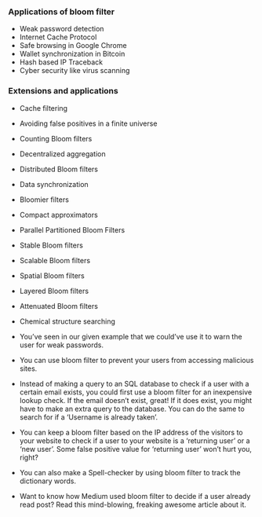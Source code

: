 ### Applications of bloom filter
- Weak password detection
- Internet Cache Protocol
- Safe browsing in Google Chrome
- Wallet synchronization in Bitcoin
- Hash based IP Traceback
- Cyber security like virus scanning

### Extensions and applications
- Cache filtering
- Avoiding false positives in a finite universe
- Counting Bloom filters
- Decentralized aggregation
- Distributed Bloom filters
- Data synchronization
- Bloomier filters
- Compact approximators
- Parallel Partitioned Bloom Filters
- Stable Bloom filters
- Scalable Bloom filters
- Spatial Bloom filters
- Layered Bloom filters
- Attenuated Bloom filters
- Chemical structure searching

- You’ve seen in our given example that we could’ve use it to warn the user for weak passwords.
- You can use bloom filter to prevent your users from accessing malicious sites.
- Instead of making a query to an SQL database to check if a user with a certain email exists, you could first use a bloom filter for an inexpensive lookup check. If the email doesn’t exist, great! If it does exist, you might have to make an extra query to the database. You can do the same to search for if a ‘Username is already taken’.
- You can keep a bloom filter based on the IP address of the visitors to your website to check if a user to your website is a ‘returning user’ or a ‘new user’. Some false positive value for ‘returning user’ won’t hurt you, right?
- You can also make a Spell-checker by using bloom filter to track the dictionary words.
- Want to know how Medium used bloom filter to decide if a user already read post? Read this mind-blowing, freaking awesome article about it.